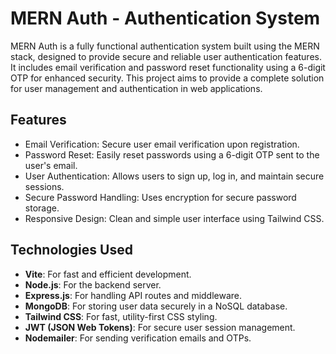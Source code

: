 # MERN Auth - Authentication System

MERN Auth is a fully functional authentication system built using the MERN stack, designed to provide secure and reliable user authentication features. It includes email verification and password reset functionality using a 6-digit OTP for enhanced security. This project aims to provide a complete solution for user management and authentication in web applications.

## Features

- Email Verification: Secure user email verification upon registration.
- Password Reset: Easily reset passwords using a 6-digit OTP sent to the user's email.
- User Authentication: Allows users to sign up, log in, and maintain secure sessions.
- Secure Password Handling: Uses encryption for secure password storage.
- Responsive Design: Clean and simple user interface using Tailwind CSS.

## Technologies Used

- **Vite**: For fast and efficient development.
- **Node.js**: For the backend server.
- **Express.js**: For handling API routes and middleware.
- **MongoDB**: For storing user data securely in a NoSQL database.
- **Tailwind CSS**: For fast, utility-first CSS styling.
- **JWT (JSON Web Tokens)**: For secure user session management.
- **Nodemailer**: For sending verification emails and OTPs.
